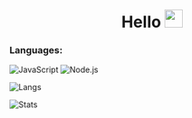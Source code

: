 <h1 align="center">Hello
<img src="https://github.com/blackcater/blackcater/raw/main/images/Hi.gif" height="32"/></h1>


### Languages:
![JavaScript](https://img.shields.io/badge/-javascript-21262d?style=for-the-badge&logo=javascript&logoColor=3572a5)
![Node.js](https://img.shields.io/badge/-node-21262d?style=for-the-badge&logo=node&logoColor=3572a5)

![Langs](https://github-readme-stats.vercel.app/api/top-langs/?username=InserTym&layout=compact&theme=github_dark)

![Stats](https://github-readme-stats.vercel.app/api?username=InserTym&show_icons=true&theme=github_dark)
